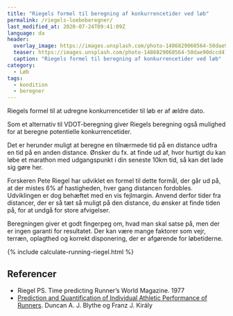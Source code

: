 ```yaml
---
title: "Riegels formel til beregning af konkurrencetider ved løb"
permalink: /riegels-loebeberegner/
last_modified_at: 2020-07-24T09:41:09Z
language: da
header:
  overlay_image: https://images.unsplash.com/photo-1486829060564-50dae90dccd4?ixlib=rb-1.2.1&ixid=eyJhcHBfaWQiOjEyMDd9&auto=format&fit=crop&w=1952&q=80
  teaser: https://images.unsplash.com/photo-1486829060564-50dae90dccd4?ixlib=rb-1.2.1&ixid=eyJhcHBfaWQiOjEyMDd9&auto=format&fit=crop&w=400&q=80
  caption: "Riegels formel til beregning af konkurrencetider ved løb"
category:
  - Løb
tags:
  - kondition
  - beregner
---
```


Riegels formel til at udregne konkurrencetider til løb er af ældre dato.

Som et alternativ til VDOT-beregning giver Riegels beregning også mulighed for at beregne potentielle konkurrencetider.

Det er herunder muligt at beregne en tilnærmede tid på en distance udfra en tid på en anden distance. Ønsker du fx. at finde ud af, hvor hurtigt du kan løbe et marathon med udgangspunkt i din seneste 10km tid, så kan det lade sig gøre her.

Forskeren Pete Riegel har udviklet en formel til dette formål, der går ud på, at der mistes 6% af hastigheden, hver gang distancen fordobles. Udviklingen er dog behæftet med en vis fejlmargin. Anvend derfor tider fra distancer, der er så tæt så muligt på den distance, du ønsker at finde tiden på, for at undgå for store afvigelser.

Beregningen giver et godt fingerpeg om, hvad man skal satse på, men der er ingen garanti for resultatet. Der kan være mange faktorer som vejr, terræn, oplagthed og korrekt disponering, der er afgørende for løbetiderne.

{% include calculate-running-riegel.html %}

## Referencer

- Riegel PS. Time predicting Runner’s World Magazine. 1977
- [Prediction and Quantification of Individual Athletic Performance of Runners](https://www.ncbi.nlm.nih.gov/pmc/articles/PMC4919094). Duncan A. J. Blythe og Franz J. Király
